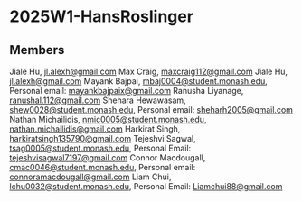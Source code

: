# 2025W1-HansRoslinger

## Members

Jiale Hu, jl.alexh@gmail.com
Max Craig, maxcraig112@gmail.com
Jiale Hu, jl.alexh@gmail.com
Mayank Bajpai, mbaj0004@student.monash.edu, Personal email: mayankbajpaix@gmail.com
Ranusha Liyanage, ranushal.112@gmail.com
Shehara Hewawasam, shew0028@student.monash.edu, Personal email: sheharh2005@gmail.com
Nathan Michailidis, nmic0005@student.monash.edu, nathan.michailidis@gmail.com
Harkirat Singh, harkiratsingh135790@gmail.com
Tejeshvi Sagwal, tsag0005@student.monash.edu, Personal Email: tejeshvisagwal7197@gmail.com
Connor Macdougall, cmac0046@student.monash.edu, Personal email: connoramacdougall@gmail.com
Liam Chui, lchu0032@student.monash.edu, Personal Email: Liamchui88@gmail.com
